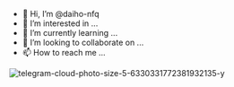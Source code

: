 - 👋 Hi, I’m @daiho-nfq
- 👀 I’m interested in ...
- 🌱 I’m currently learning ...
- 💞️ I’m looking to collaborate on ...
- 📫 How to reach me ...

<!---
daiho-nfq/daiho-nfq is a ✨ special ✨ repository because its `README.md` (this file) appears on your GitHub profile.
You can click the Preview link to take a look at your changes.
--->
![telegram-cloud-photo-size-5-6330331772381932135-y](https://user-images.githubusercontent.com/61769800/128134667-cad6ec52-fb9d-4481-885b-750ef6eb8775.jpg)
